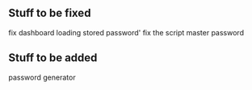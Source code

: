 ## Stuff to be fixed
fix dashboard loading stored password'
fix the script master password

## Stuff to be added 
password generator
